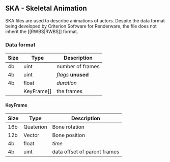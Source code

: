 ## SKA - Skeletal Animation
SKA files are used to describe animations of actors. Despite the data format being developed by Criterion Software for Renderware, the file does not inherit the [[RWBS|RWBS]] format.

### Data format

| Size | Type | Description |
|------|------|-------------|
|  4b  | uint | number of frames
|  4b  | uint | _flags_ __unused__
|  4b  |float | _duration_
|      |KeyFrame[]| the frames

#### KeyFrame

| Size | Type | Description |
|------|------|-------------|
| 16b  |Quaterion|Bone rotation
| 12b  |Vector|Bone position
|  4b  |float | _time_
|  4b  | uint | data offset of parent frames
